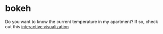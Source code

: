 # bokeh

Do you want to know the current temperature in my apartment?  If so, check out this [interactive visualization](https://curtlh.github.io/bokeh/apartment_temp/temps.html)
